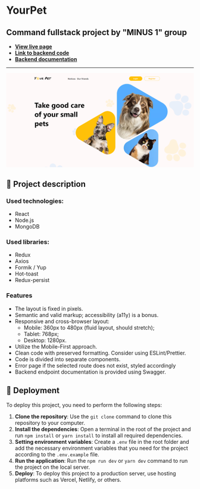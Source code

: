 # YourPet

## Command fullstack project by "MINUS 1" group 

- **[View live page](https://denysborysiuk.github.io/goit-team-project-03/)**
- **[Link to backend code](https://github.com/olekspyl/pets-back-end )**
- **[Backend documentation](https://pets-back-end.onrender.com/api-docs/)**

---

![Site image](./public/og-image.png)

## 📝 Project description

### Used technologies:

- React
- Node.js
- MongoDB

### Used libraries:

- Redux
- Axios
- Formik / Yup
- Hot-toast
- Redux-persist

### Features

- The layout is fixed in pixels.
- Semantic and valid markup; accessibility (a11y) is a bonus.
- Responsive and cross-browser layout:
  - Mobile: 360px to 480px (fluid layout, should stretch);
  - Tablet: 768px;
  - Desktop: 1280px.
- Utilize the Mobile-First approach.
- Clean code with preserved formatting. Consider using ESLint/Prettier.
- Code is divided into separate components.
- Error page if the selected route does not exist, styled accordingly
- Backend endpoint documentation is provided using Swagger.

## 📂 Deployment

To deploy this project, you need to perform the following steps:

1. **Clone the repository**: Use the `git clone` command to clone this
   repository to your computer.
2. **Install the dependencies**: Open a terminal in the root of the project and
   run `npm install` or `yarn install` to install all required dependencies.
3. **Setting environment variables**: Create a `.env` file in the root folder
   and add the necessary environment variables that you need for the project
   according to the `.env.example` file.
4. **Run the application**: Run the `npm run dev` or `yarn dev` command to run
   the project on the local server.
5. **Deploy**: To deploy this project to a production server, use hosting
   platforms such as Vercel, Netlify, or others.

